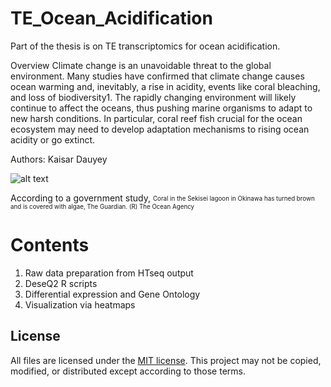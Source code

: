 # TE_Ocean_Acidification
Part of the thesis is on TE transcriptomics for ocean acidification.

Overview
Climate change is an unavoidable threat to the global environment.
 Many studies have confirmed that climate change causes ocean warming and, inevitably, a rise in acidity, events like coral bleaching, and loss of biodiversity1. The rapidly changing environment will likely continue to affect the oceans, thus pushing marine organisms to adapt to new harsh conditions. In particular, coral reef fish crucial for the ocean ecosystem may need to develop adaptation mechanisms to rising ocean acidity or go extinct.
 
Authors:
Kaisar Dauyey 

![alt text](https://i.guim.co.uk/img/media/6849290b14a2c50cc2a0ccee37b02830563de367/2_0_2877_1726/master/2877.jpg)

According to a government study, <sub><sup>Coral in the Sekisei lagoon in Okinawa has turned brown and is covered with algae, The Guardian. (R) The Ocean Agency <sub><sup>

# Contents

1. Raw data preparation from HTseq output
2. DeseQ2 R scripts
3. Differential expression and Gene Ontology 
4. Visualization via heatmaps 

## License
All files are licensed under the [MIT license](http://opensource.org/licenses/MIT). This project may not be copied, modified, or distributed except according to those terms.

